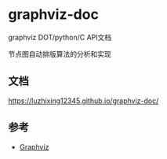 # graphviz-doc

graphviz DOT/python/C API文档

节点图自动排版算法的分析和实现

## 文档

https://luzhixing12345.github.io/graphviz-doc/

## 参考

- [Graphviz](https://graphviz.org/)